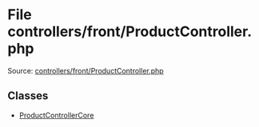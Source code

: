 File controllers/front/ProductController.php
=========

Source: [controllers/front/ProductController.php](https://github.com/PrestaShop/PrestaShop/blob/1.5.1.0/controllers/front/ProductController.php)


Classes
-------

* [ProductControllerCore](class.ProductControllerCore.md)

